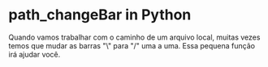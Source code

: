 # path_changeBar in  Python
Quando vamos trabalhar com o caminho de um arquivo local, 
muitas vezes temos que mudar as barras "\\" para "/" uma a uma.
Essa pequena função irá ajudar você.
